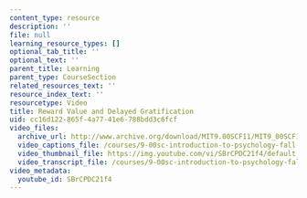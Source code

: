 ```yaml
---
content_type: resource
description: ''
file: null
learning_resource_types: []
optional_tab_title: ''
optional_text: ''
parent_title: Learning
parent_type: CourseSection
related_resources_text: ''
resource_index_text: ''
resourcetype: Video
title: Reward Value and Delayed Gratification
uid: cc16d122-865f-4a77-41e6-788bdd3c6fcf
video_files:
  archive_url: http://www.archive.org/download/MIT9.00SCF11/MIT9_00SCF11_lec09_300k.mp4
  video_captions_file: /courses/9-00sc-introduction-to-psychology-fall-2011/32055a45d7265ff0a0ef9741b83ce0db_SBrCPDC21f4.vtt
  video_thumbnail_file: https://img.youtube.com/vi/SBrCPDC21f4/default.jpg
  video_transcript_file: /courses/9-00sc-introduction-to-psychology-fall-2011/2cdd03d3c6566b3d7faeb2ce7f75d2e3_SBrCPDC21f4.pdf
video_metadata:
  youtube_id: SBrCPDC21f4
---
```

